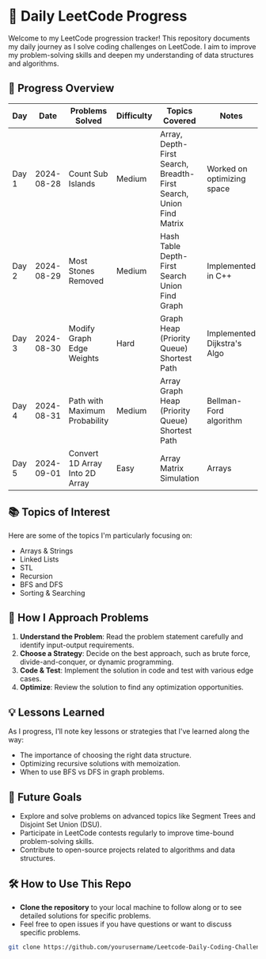 # 📝 Daily LeetCode Progress

Welcome to my LeetCode progression tracker! This repository documents my daily journey as I solve coding challenges on LeetCode. I aim to improve my problem-solving skills and deepen my understanding of data structures and algorithms.

## 📅 Progress Overview

| Day  | Date       | Problems Solved                | Difficulty | Topics Covered                                                     | Notes                       |
|------|------------|--------------------------------|------------|--------------------------------------------------------------------|-----------------------------|
| Day 1| 2024-08-28 | Count Sub Islands              | Medium     | Array, Depth-First Search, Breadth-First Search, Union Find Matrix | Worked on optimizing space  |
| Day 2| 2024-08-29 | Most Stones Removed            | Medium     | Hash Table Depth-First Search Union Find Graph                     | Implemented in C++          |
| Day 3| 2024-08-30 | Modify Graph Edge Weights      | Hard       | Graph Heap (Priority Queue) Shortest Path                          | Implemented Dijkstra's Algo |
| Day 4| 2024-08-31 |Path with Maximum Probability   | Medium     | Array Graph Heap (Priority Queue) Shortest Path                    | Bellman-Ford algorithm      |
| Day 5| 2024-09-01 |Convert 1D Array Into 2D Array  | Easy       | Array Matrix Simulation                                            | Arrays                      |


<!-- Add more days as you progress -->

## 📚 Topics of Interest
Here are some of the topics I'm particularly focusing on:

- Arrays & Strings
- Linked Lists
- STL
- Recursion
- BFS and DFS
- Sorting & Searching

## 🔧 How I Approach Problems
1. **Understand the Problem**: Read the problem statement carefully and identify input-output requirements.
2. **Choose a Strategy**: Decide on the best approach, such as brute force, divide-and-conquer, or dynamic programming.
3. **Code & Test**: Implement the solution in code and test with various edge cases.
4. **Optimize**: Review the solution to find any optimization opportunities.

## 💡 Lessons Learned
As I progress, I’ll note key lessons or strategies that I've learned along the way:

- The importance of choosing the right data structure.
- Optimizing recursive solutions with memoization.
- When to use BFS vs DFS in graph problems.

<!--## 🏆 Achievements
- [ ] 30 Days of LeetCode Challenge Completion
- [ ] 100 Problems Solved
- [ ] Mastery of Dynamic Programming -->

## 🚀 Future Goals
- Explore and solve problems on advanced topics like Segment Trees and Disjoint Set Union (DSU).
- Participate in LeetCode contests regularly to improve time-bound problem-solving skills.
- Contribute to open-source projects related to algorithms and data structures.

## 🛠️ How to Use This Repo
- **Clone the repository** to your local machine to follow along or to see detailed solutions for specific problems.
- Feel free to open issues if you have questions or want to discuss specific problems.

```bash
git clone https://github.com/yourusername/Leetcode-Daily-Coding-Challenge.git
